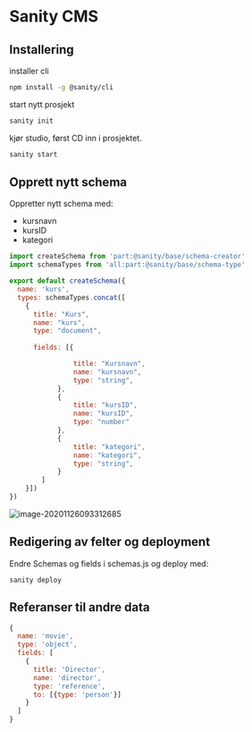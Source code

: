 # Sanity CMS



## Installering

installer cli

```bash
npm install -g @sanity/cli
```

start nytt prosjekt

```bash
sanity init
```

kjør studio, først CD inn i prosjektet.

```bash
sanity start
```



## Opprett nytt schema

Oppretter nytt schema med:

- kursnavn
- kursID
- kategori

```javascript
import createSchema from 'part:@sanity/base/schema-creator'
import schemaTypes from 'all:part:@sanity/base/schema-type'

export default createSchema({
  name: 'kurs',
  types: schemaTypes.concat([
    {
      title: "Kurs",
      name: "kurs",
      type: "document",
        
      fields: [{

                title: "Kursnavn",
                name: "kursnavn",
                type: "string",
            },
            {
                title: "kursID",
                name: "kursID",
                type: "number"
            },
            {
                title: "kategori",
                name: "kategori",
                type: "string",
            }
        ]
    }])
})
```

![image-20201126093312685](C:\Users\mw109\AppData\Roaming\Typora\typora-user-images\image-20201126093312685.png)





## Redigering av felter og deployment

Endre Schemas og fields i schemas.js og deploy med:

```
sanity deploy
```





## Referanser til andre data

```javascript
{
  name: 'movie',
  type: 'object',
  fields: [
    {
      title: 'Director',
      name: 'director',
      type: 'reference',
      to: [{type: 'person'}]
    }
  ]
}
```

